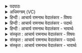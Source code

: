 <details><summary>पदपाठः</summary>

ए꣣षा꣢। उ꣣। उषाः꣢। अ꣡पू꣢꣯र्व्या। अ। पू꣣र्व्या। वि꣢। उ꣣च्छति। प्रिया꣢। दि꣣वः꣢। स्तु꣣षे꣢। वा꣣म्। अश्विना। बृह꣢त्। १७२८।
</details>

<details><summary>अधिमन्त्रम् (VC)</summary>

- अश्विनौ
- प्रस्कण्वः काण्वः
- गायत्री
- षड्जः
</details>

<details><summary>हिन्दी : आचार्य रामनाथ वेदालंकार - विषयः</summary>

प्रथम ऋचा की पूर्वार्चिक में १७८ क्रमाङ्क पर पहले व्याख्या की जा चुकी है। यहाँ ऋतम्भरा प्रज्ञा का वर्णन है।
</details>

<details><summary>हिन्दी : आचार्य रामनाथ वेदालंकार - पदार्थः</summary>

पदार्थान्वयभाषाः -  (एषा उ) यह (अपूर्व्या) अपूर्व, (प्रिया) प्रिय (उषाः) प्रकाशमयी ऋतम्भरा प्रज्ञा (दिवः) देदीप्यमान आत्मलोक से (व्युच्छति) प्रकट हो रही है। हे (अश्विनौ) उस ऋतम्भरा प्रज्ञा से चमत्कृत मन और आत्मा ! मैं (वाम्) तुम दोनों की (बृहत्) बहुत अधिक (स्तुषे) स्तुति करता हूँ ॥१॥
</details>

<details><summary>हिन्दी : आचार्य रामनाथ वेदालंकार - भावार्थः</summary>

भावार्थभाषाः -  जब योगी के मानस आकाश में ऋतम्भरा प्रज्ञारूप दिव्य उषा प्रकट होती है,तब शरीर में स्थित आत्मा,मन,बुद्धि,प्राण,इन्द्रिय आदि सभी दिव्य ज्योति से प्रदीप्त हो जाते हैं ॥१॥
</details>

<details><summary>संस्कृत : आचार्य रामनाथ वेदालंकार - विषयः</summary>

तत्र प्रथमा ऋक् पूर्वार्चिके १७८ क्रमाङ्के व्याख्यातपूर्वा। अत्र ऋतम्भरा प्रज्ञा वर्ण्यते।
</details>

<details><summary>संस्कृत : आचार्य रामनाथ वेदालंकार - पदार्थः</summary>

पदार्थान्वयभाषाः -  (एषा उ) इयं खलु (अपूर्व्या) अनुपमा, (प्रिया) प्रीतिकरी (उषाः) प्रकाशमयी ऋतम्भरा प्रज्ञा (दिवः) द्योतमानात् आत्मलोकात् (व्युच्छति) प्रकटीभवति। हे (अश्विनौ) तया ऋतम्भरया प्रज्ञया चमत्कृतौ मनआत्मानौ ! अहम् (वाम्) युवाम् (बृहत्) बहु (स्तुषे) स्तौमि ॥१॥२
</details>

<details><summary>संस्कृत : आचार्य रामनाथ वेदालंकार - भावार्थः</summary>

भावार्थभाषाः -  यदा योगिनो मानसाकाशे ऋतम्भरा प्रज्ञारूपिणी दिव्योषा आविर्भवति तदा देहस्थान्यात्ममनोबुद्धिप्राणेन्द्रियादीनि सर्वाण्यपि दिव्येन ज्योतिषा प्रदीप्तानि जायन्ते ॥१॥
</details>